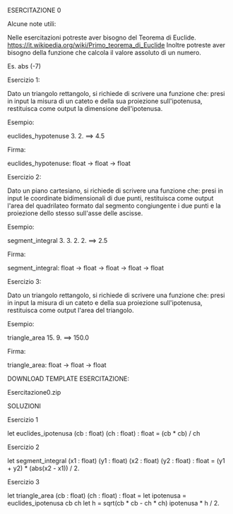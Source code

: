 ESERCITAZIONE 0

Alcune note utili:

Nelle esercitazioni potreste aver bisogno del Teorema di Euclide.
https://it.wikipedia.org/wiki/Primo_teorema_di_Euclide
Inoltre potreste aver bisogno della funzione che calcola il valore assoluto di un numero.

Es. 
abs (-7)



Esercizio 1:

Dato un triangolo rettangolo, si richiede di scrivere una funzione che:
presi in input la misura di un cateto e della sua proiezione sull'ipotenusa, restituisca come output la dimensione dell'ipotenusa.

Esempio:

euclides_hypotenuse 3. 2. ==> 4.5

Firma:

euclides_hypotenuse: float -> float -> float

Esercizio 2:

Dato un piano cartesiano, si richiede di scrivere una funzione che:
presi in input le coordinate bidimensionali di due punti, restituisca come output l'area del quadrilateo formato dal segmento congiungente i due punti e la proiezione dello stesso sull'asse delle ascisse.



Esempio:

segment_integral 3. 3. 2. 2. ==> 2.5



Firma:

segment_integral: float -> float -> float -> float -> float

Esercizio 3:

Dato un triangolo rettangolo, si richiede di scrivere una funzione che:
presi in input la misura di un cateto e della sua proiezione sull'ipotenusa, restituisca come output l'area del triangolo.



Esempio:

triangle_area 15. 9. ==> 150.0



Firma:

triangle_area: float -> float -> float



DOWNLOAD TEMPLATE ESERCITAZIONE:

Esercitazione0.zip



SOLUZIONI



Esercizio 1

let euclides_ipotenusa (cb : float) (ch : float) : float = 
  (cb * cb) /  ch



Esercizio 2

let segment_integral (x1 : float) (y1 : float) (x2 : float) (y2 : float)  : float = 
  (y1 + y2) * (abs(x2 - x1)) / 2.



Esercizio 3

let triangle_area (cb : float) (ch : float) : float = 
  let ipotenusa = euclides_ipotenusa cb ch
  let h = sqrt(cb * cb - ch * ch)
  ipotenusa * h / 2.
